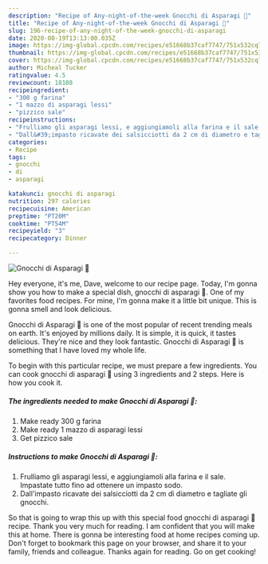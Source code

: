 ```yaml
---
description: "Recipe of Any-night-of-the-week Gnocchi di Asparagi 🍴"
title: "Recipe of Any-night-of-the-week Gnocchi di Asparagi 🍴"
slug: 196-recipe-of-any-night-of-the-week-gnocchi-di-asparagi
date: 2020-08-19T13:13:00.035Z
image: https://img-global.cpcdn.com/recipes/e51668b37caf7747/751x532cq70/gnocchi-di-asparagi-🍴-recipe-main-photo.jpg
thumbnail: https://img-global.cpcdn.com/recipes/e51668b37caf7747/751x532cq70/gnocchi-di-asparagi-🍴-recipe-main-photo.jpg
cover: https://img-global.cpcdn.com/recipes/e51668b37caf7747/751x532cq70/gnocchi-di-asparagi-🍴-recipe-main-photo.jpg
author: Micheal Tucker
ratingvalue: 4.5
reviewcount: 18108
recipeingredient:
- "300 g farina"
- "1 mazzo di asparagi lessi"
- "pizzico sale"
recipeinstructions:
- "Frulliamo gli asparagi lessi, e aggiungiamoli alla farina e il sale. Impastate tutto fino ad ottenere un impasto sodo."
- "Dall&#39;impasto ricavate dei salsicciotti da 2 cm di diametro e tagliate gli gnocchi."
categories:
- Recipe
tags:
- gnocchi
- di
- asparagi

katakunci: gnocchi di asparagi 
nutrition: 297 calories
recipecuisine: American
preptime: "PT20M"
cooktime: "PT54M"
recipeyield: "3"
recipecategory: Dinner

---
```



![Gnocchi di Asparagi 🍴](https://img-global.cpcdn.com/recipes/e51668b37caf7747/751x532cq70/gnocchi-di-asparagi-🍴-recipe-main-photo.jpg)

Hey everyone, it's me, Dave, welcome to our recipe page. Today, I'm gonna show you how to make a special dish, gnocchi di asparagi 🍴. One of my favorites food recipes. For mine, I'm gonna make it a little bit unique. This is gonna smell and look delicious.



Gnocchi di Asparagi 🍴 is one of the most popular of recent trending meals on earth. It's enjoyed by millions daily. It is simple, it is quick, it tastes delicious. They're nice and they look fantastic. Gnocchi di Asparagi 🍴 is something that I have loved my whole life.


To begin with this particular recipe, we must prepare a few ingredients. You can cook gnocchi di asparagi 🍴 using 3 ingredients and 2 steps. Here is how you cook it.

<!--inarticleads1-->

##### The ingredients needed to make Gnocchi di Asparagi 🍴:

1. Make ready 300 g farina
1. Make ready 1 mazzo di asparagi lessi
1. Get pizzico sale




<!--inarticleads2-->

##### Instructions to make Gnocchi di Asparagi 🍴:

1. Frulliamo gli asparagi lessi, e aggiungiamoli alla farina e il sale. Impastate tutto fino ad ottenere un impasto sodo.
1. Dall&#39;impasto ricavate dei salsicciotti da 2 cm di diametro e tagliate gli gnocchi.




So that is going to wrap this up with this special food gnocchi di asparagi 🍴 recipe. Thank you very much for reading. I am confident that you will make this at home. There is gonna be interesting food at home recipes coming up. Don't forget to bookmark this page on your browser, and share it to your family, friends and colleague. Thanks again for reading. Go on get cooking!
